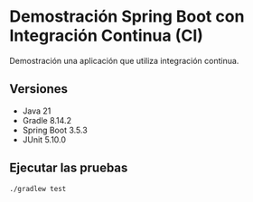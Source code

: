 # Demostración Spring Boot con Integración Continua (CI)

Demostración una aplicación que utiliza integración continua.

## Versiones
- Java 21
- Gradle 8.14.2
- Spring Boot 3.5.3
- JUnit 5.10.0

## Ejecutar las pruebas

```
./gradlew test
```